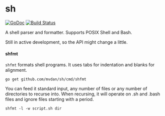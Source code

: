 # sh

[![GoDoc](https://godoc.org/github.com/mvdan/xurls?status.svg)](https://godoc.org/github.com/mvdan/xurls)
[![Build Status](https://travis-ci.org/mvdan/sh.svg?branch=master)](https://travis-ci.org/mvdan/sh)

A shell parser and formatter. Supports POSIX Shell and Bash.

Still in active development, so the API might change a little.

#### shfmt

`shfmt` formats shell programs. It uses tabs for indentation and blanks
for alignment.

	go get github.com/mvdan/sh/cmd/shfmt

You can feed it standard input, any number of files or any number of
directories to recurse into. When recursing, it will operate on .sh and
.bash files and ignore files starting with a period.

	shfmt -l -w script.sh dir
